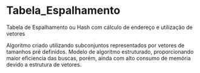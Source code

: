 # Tabela_Espalhamento
Tabela de Espalhamento ou Hash com cálculo de endereço e utilização de vetores

Algoritmo criado utilizando subconjuntos representados por vetores de tamanhos pré definidos.
Modelo de algoritmo estruturado, proporcionando maior eficiencia das buscas, porém, ainda com alto 
consumo de memória devido a estrutura de vetores.
